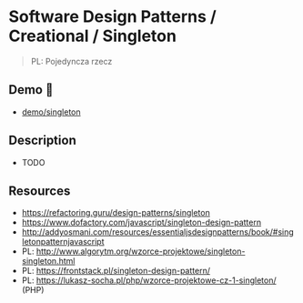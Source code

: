 # Software Design Patterns / Creational / Singleton

> PL: Pojedyncza rzecz

## Demo 🎉

* <a href="./demo/singleton/">demo/singleton</a>

## Description

* TODO

## Resources

* <https://refactoring.guru/design-patterns/singleton>
* <https://www.dofactory.com/javascript/singleton-design-pattern>
* <http://addyosmani.com/resources/essentialjsdesignpatterns/book/#singletonpatternjavascript>
* PL: <http://www.algorytm.org/wzorce-projektowe/singleton-singleton.html>
* PL: <https://frontstack.pl/singleton-design-pattern/>
* PL: <https://lukasz-socha.pl/php/wzorce-projektowe-cz-1-singleton/> (PHP)
